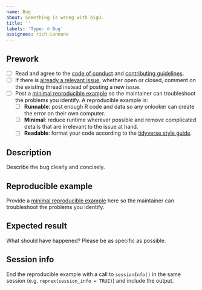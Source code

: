 ```yaml
---
name: Bug
about: Something is wrong with bigD.
title: ''
labels: 'Type: ☹︎ Bug'
assignees: rich-iannone
---
```


## Prework

* [ ] Read and agree to the [code of conduct](https://www.contributor-covenant.org/version/2/1/code_of_conduct.html) and [contributing guidelines](https://github.com/rstudio/bigD/blob/main/.github/CONTRIBUTING.md).
* [ ] If there is [already a relevant issue](https://github.com/rstudio/bigD/issues), whether open or closed, comment on the existing thread instead of posting a new issue.
* [ ] Post a [minimal reproducible example](https://www.tidyverse.org/help/) so the maintainer can troubleshoot the problems you identify. A reproducible example is:
    * [ ] **Runnable**: post enough R code and data so any onlooker can create the error on their own computer.
    * [ ] **Minimal**: reduce runtime wherever possible and remove complicated details that are irrelevant to the issue at hand.
    * [ ] **Readable**: format your code according to the [tidyverse style guide](https://style.tidyverse.org/).

## Description

Describe the bug clearly and concisely. 

## Reproducible example

Provide a [minimal reproducible example](https://www.tidyverse.org/help/) here so the maintainer can troubleshoot the problems you identify.

## Expected result

What should have happened? Please be as specific as possible.

## Session info

End the reproducible example with a call to `sessionInfo()` in the same session (e.g. `reprex(session_info = TRUE)`) and include the output.
